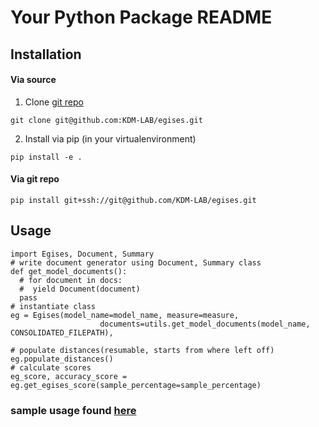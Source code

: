 # Your Python Package README

## Installation

#### Via source
1. Clone [git repo](https://github.com/KDM-LAB/egises)

```
git clone git@github.com:KDM-LAB/egises.git
```

2. Install via pip (in your virtualenvironment)
```
pip install -e .
```

#### Via git repo
```
pip install git+ssh://git@github.com/KDM-LAB/egises.git
```
## Usage

```
import Egises, Document, Summary
# write document generator using Document, Summary class
def get_model_documents():
  # for document in docs:    
  #  yield Document(document)
  pass
# instantiate class
eg = Egises(model_name=model_name, measure=measure,
                    documents=utils.get_model_documents(model_name, CONSOLIDATED_FILEPATH),

# populate distances(resumable, starts from where left off)
eg.populate_distances()
# calculate scores
eg_score, accuracy_score = eg.get_egises_score(sample_percentage=sample_percentage)
```
### sample usage found [here](https://github.com/KDM-LAB/Evaluation-Framework-for-Personalized-Summarization/blob/main/EGISES_subjectivity/evaluation_script.py)
